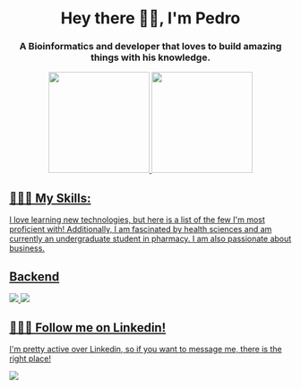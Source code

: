 <h1 align="center">Hey there 👋🏻, I'm Pedro</h1>
<h3 align="center">A Bioinformatics and developer that loves to build amazing things with his knowledge.</h3>

<div align="center">
  <a href="https://github.com/ppmferreira" />
  <img height="180em" src="https://github-readme-stats.vercel.app/api?username=ppmferreira&show_icons=true&theme=dracula&include_all_commits=true&count_private=true"/>
  <img height="180em" src="https://github-readme-stats.vercel.app/api/top-langs/?username=ppmferreira&layout=compact&langs_count=7&theme=dracula"/>
</div>
<div style="display: inline_block">
  <h2>👨🏽‍💻 My Skills:</h2>
  <p>I love learning new technologies, but here is a list of the few I'm most proficient with! Additionally, I am fascinated by health sciences and am currently an undergraduate student in pharmacy. I am also passionate about business.</p>
</div>


<!--
## Front-End  
![](https://img.shields.io/badge/React-20232A?style=for-the-badge&logo=python&logoColor=61DAFB)
![](https://img.shields.io/badge/Next.js-000000?style=for-the-badge&logo=nextdotjs&logoColor=FFFFFF)
![](https://img.shields.io/badge/TypeScript-007ACC?style=for-the-badge&logo=typescript&logoColor=white)
![](https://img.shields.io/badge/Redux-593D88?style=for-the-badge&logo=redux&logoColor=white)
![](https://img.shields.io/badge/Tailwind_CSS-38B2AC?style=for-the-badge&logo=tailwind-css&logoColor=white)
![](https://img.shields.io/badge/CSS3-1572B6?style=for-the-badge&logo=css3&logoColor=white)<br/>

## Mobile
![](https://img.shields.io/badge/React_Native-20232A?style=for-the-badge&logo=react&logoColor=61DAFB)
![](https://img.shields.io/badge/Expo-000000?style=for-the-badge&logo=expo&logoColor=FFFFFF)
-->
## Backend
<!--![](https://img.shields.io/badge/Node.js-339933?style=for-the-badge&logo=nodedotjs&logoColor=white)
![](https://img.shields.io/badge/Express.js-000000?style=for-the-badge&logo=express&logoColor=white)
![](https://img.shields.io/badge/MongoDB-4EA94B?style=for-the-badge&logo=mongodb&logoColor=white)
![](https://img.shields.io/badge/MySQL-007ACC?style=for-the-badge&logo=mysql&logoColor=white)-->
![](https://img.shields.io/badge/postgres-%23316192.svg?style=for-the-badge&logo=postgresql&logoColor=white)
![](https://img.shields.io/badge/Python-ffca12?style=for-the-badge&logo=Python&logoColor=black)

<div>
  <h2> 🏃🏽‍♂️ Follow me on Linkedin!</h2>
  <p>I'm pretty active over Linkedin, so if you want to message me, there is the right place!</p>
</div>

<a href="https://www.linkedin.com/in/ppmferreira/" target="_blank"><img src="https://img.shields.io/badge/-LinkedIn-%230077B5?style=for-the-badge&logo=linkedin&logoColor=white" target="_blank"></a> 
